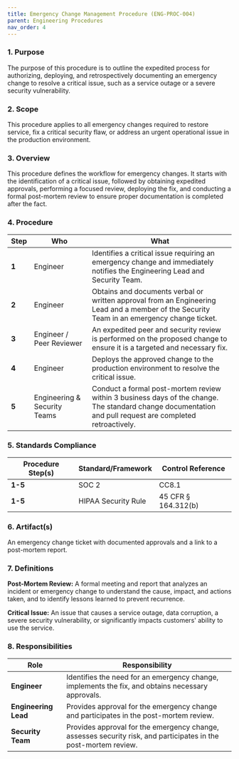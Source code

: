 ```yaml
---
title: Emergency Change Management Procedure (ENG-PROC-004)
parent: Engineering Procedures
nav_order: 4
---
```

### 1. Purpose

The purpose of this procedure is to outline the expedited process for authorizing, deploying, and retrospectively documenting an emergency change to resolve a critical issue, such as a service outage or a severe security vulnerability.

### 2. Scope

This procedure applies to all emergency changes required to restore service, fix a critical security flaw, or address an urgent operational issue in the production environment.

### 3. Overview

This procedure defines the workflow for emergency changes. It starts with the identification of a critical issue, followed by obtaining expedited approvals, performing a focused review, deploying the fix, and conducting a formal post-mortem review to ensure proper documentation is completed after the fact.

### 4. Procedure

| **Step** | **Who**                      | **What**                                                                                                                                                           |
| -------- | ---------------------------- | ------------------------------------------------------------------------------------------------------------------------------------------------------------------ |
| **1**    | Engineer                     | Identifies a critical issue requiring an emergency change and immediately notifies the Engineering Lead and Security Team.                                           |
| **2**    | Engineer                     | Obtains and documents verbal or written approval from an Engineering Lead and a member of the Security Team in an emergency change ticket.                             |
| **3**    | Engineer / Peer Reviewer     | An expedited peer and security review is performed on the proposed change to ensure it is a targeted and necessary fix.                                              |
| **4**    | Engineer                     | Deploys the approved change to the production environment to resolve the critical issue.                                                                           |
| **5**    | Engineering & Security Teams | Conduct a formal post-mortem review within 3 business days of the change. The standard change documentation and pull request are completed retroactively.            |

### 5. Standards Compliance

| **Procedure Step(s)** | **Standard/Framework**     | **Control Reference**     |
| --------------------- | -------------------------- | ------------------------- |
| **1-5**               | SOC 2                      | CC8.1                     |
| **1-5**               | HIPAA Security Rule        | 45 CFR § 164.312(b)       |

### 6. Artifact(s)

An emergency change ticket with documented approvals and a link to a post-mortem report.

### 7. Definitions

**Post-Mortem Review:** A formal meeting and report that analyzes an incident or emergency change to understand the cause, impact, and actions taken, and to identify lessons learned to prevent recurrence.

**Critical Issue:** An issue that causes a service outage, data corruption, a severe security vulnerability, or significantly impacts customers' ability to use the service.

### 8. Responsibilities

| **Role**           | **Responsibility**                                                                                             |
| ------------------ | -------------------------------------------------------------------------------------------------------------- |
| **Engineer**       | Identifies the need for an emergency change, implements the fix, and obtains necessary approvals.                |
| **Engineering Lead** | Provides approval for the emergency change and participates in the post-mortem review.                         |
| **Security Team**  | Provides approval for the emergency change, assesses security risk, and participates in the post-mortem review. |
